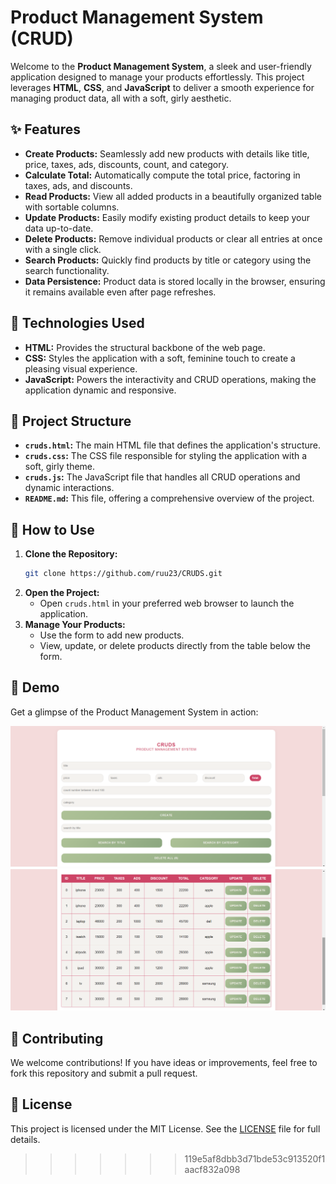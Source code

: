 # **Product Management System (CRUD)**

Welcome to the **Product Management System**, a sleek and user-friendly application designed to manage your products effortlessly. This project leverages **HTML**, **CSS**, and **JavaScript** to deliver a smooth experience for managing product data, all with a soft, girly aesthetic.

## **✨ Features**

- **Create Products:** Seamlessly add new products with details like title, price, taxes, ads, discounts, count, and category.
- **Calculate Total:** Automatically compute the total price, factoring in taxes, ads, and discounts.
- **Read Products:** View all added products in a beautifully organized table with sortable columns.
- **Update Products:** Easily modify existing product details to keep your data up-to-date.
- **Delete Products:** Remove individual products or clear all entries at once with a single click.
- **Search Products:** Quickly find products by title or category using the search functionality.
- **Data Persistence:** Product data is stored locally in the browser, ensuring it remains available even after page refreshes.

## **🔧 Technologies Used**

- **HTML:** Provides the structural backbone of the web page.
- **CSS:** Styles the application with a soft, feminine touch to create a pleasing visual experience.
- **JavaScript:** Powers the interactivity and CRUD operations, making the application dynamic and responsive.

## **📁 Project Structure**

- **`cruds.html`:** The main HTML file that defines the application's structure.
- **`cruds.css`:** The CSS file responsible for styling the application with a soft, girly theme.
- **`cruds.js`:** The JavaScript file that handles all CRUD operations and dynamic interactions.
- **`README.md`:** This file, offering a comprehensive overview of the project.

## **🚀 How to Use**

1. **Clone the Repository:**
   ```bash
   git clone https://github.com/ruu23/CRUDS.git
   ```
2. **Open the Project:**
   - Open `cruds.html` in your preferred web browser to launch the application.
3. **Manage Your Products:**
   - Use the form to add new products.
   - View, update, or delete products directly from the table below the form.

## **🎨 Demo**

Get a glimpse of the Product Management System in action:

![CRUDS1](cruds1.png)
![CRUDS2](cruds2.png)

## **🤝 Contributing**

We welcome contributions! If you have ideas or improvements, feel free to fork this repository and submit a pull request.

## **📄 License**

This project is licensed under the MIT License. See the [LICENSE](LICENSE) file for full details.
>>>>>>> 119e5af8dbb3d71bde53c913520f1aacf832a098
